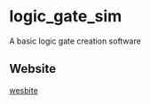 # logic_gate_sim

A basic logic gate creation software

## Website

[wesbite](https://gamedev46.github.io/logic_gate_sim/)
